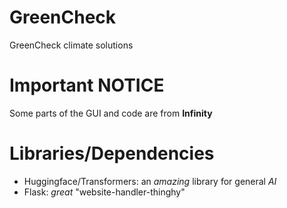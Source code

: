 # GreenCheck
GreenCheck climate solutions

# Important NOTICE
Some parts of the GUI and code are from **Infinity**

# Libraries/Dependencies

- Huggingface/Transformers: an _amazing_ library for general *AI*
- Flask: _great_ "website-handler-thinghy" 